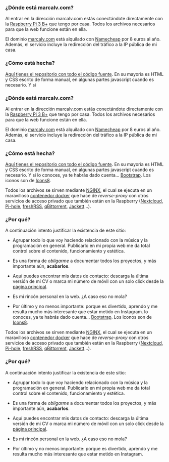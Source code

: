 <!--name:Sobre esta web-->
<!--pubdate:09/07/2020-->
<!--moddate:10/07/2020-->
<!--icon:web-->

### ¿Dónde está marcalv.com?

Al entrar en la dirección marcalv.com estás conectándote directamente con la [Raspberry Pi 3 B+](https://www.raspberrypi.org/products/raspberry-pi-3-model-b-plus/) que tengo por casa. Todos los archivos necesarios para que la web funcione están en ella.

El dominio [marcalv.com](https://marcalv.com) está alquilado con [Namecheap](https://www.namecheap.com) por 8 euros al año. Además, el servicio incluye la redirección del tráfico a la IP pública de mi casa. 

### ¿Cómo está hecha?

[Aquí tienes el repositorio con todo el código fuente](https://github.com/marcalv/mywebpage). En su mayoría es HTML y CSS escrito de forma manual, en algunas partes javascript cuando es necesario. Y si<!--name:Sobre esta web-->
<!--pubdate:09/07/2020-->
<!--moddate:10/07/2020-->
<!--icon:web-->

### ¿Dónde está marcalv.com?

Al entrar en la dirección marcalv.com estás conectándote directamente con la [Raspberry Pi 3 B+](https://www.raspberrypi.org/products/raspberry-pi-3-model-b-plus/) que tengo por casa. Todos los archivos necesarios para que la web funcione están en ella.

El dominio [marcalv.com](https://marcalv.com) está alquilado con [Namecheap](https://www.namecheap.com) por 8 euros al año. Además, el servicio incluye la redirección del tráfico a la IP pública de mi casa. 

### ¿Cómo está hecha?

[Aquí tienes el repositorio con todo el código fuente](https://github.com/marcalv/mywebpage). En su mayoría es HTML y CSS escrito de forma manual, en algunas partes javascript cuando es necesario. Y si lo conoces, ya te habrás dado cuenta... [Bootstrap](https://getbootstrap.com/). Los iconos son de [Icons8](https://icons8.com/).

Todos los archivos se sirven mediante [NGINX](https://www.nginx.com/), el cual se ejecuta en un maravilloso [contenedor docker](https://github.com/linuxserver/docker-letsencrypt) que hace de _reverse-proxy_ con otros servicios de acceso privado que también están en la Raspberry ([Nextcloud](https://nextcloud.com/), [Pi-hole](https://pi-hole.net/), [freshRSS](https://freshrss.org/), [qBittorrent](https://github.com/linuxserver/docker-qbittorrent), [Jackett](https://github.com/Jackett/Jackett)...).


### ¿Por qué?

A continuación intento justificar la existencia de este sitio:

* Agrupar todo lo que voy haciendo relacionado con la música y la programación en general. Publicarlo en mi propia web me da total control sobre el contenido, funcionamiento y estética.

* Es una forma de *obligarme* a documentar todos los proyectos, y más importante aún, **acabarlos**.

* Aquí puedes encontrar mis datos de contacto: descarga la última versión de mi CV o marca mi número de móvil con un solo click desde la [página principal](/).

* Es mi rincón personal en la web. ¿A caso eso no mola?

* Por último y no menos importante: porque es divertido, aprendo y me resulta mucho más interesante que estar metido en Instagram.
 lo conoces, ya te habrás dado cuenta... [Bootstrap](https://getbootstrap.com/). Los iconos son de [Icons8](https://icons8.com/).

Todos los archivos se sirven mediante [NGINX](https://www.nginx.com/), el cual se ejecuta en un maravilloso [contenedor docker](https://github.com/linuxserver/docker-letsencrypt) que hace de _reverse-proxy_ con otros servicios de acceso privado que también están en la Raspberry ([Nextcloud](https://nextcloud.com/), [Pi-hole](https://pi-hole.net/), [freshRSS](https://freshrss.org/), [qBittorrent](https://github.com/linuxserver/docker-qbittorrent), [Jackett](https://github.com/Jackett/Jackett)...).


### ¿Por qué?

A continuación intento justificar la existencia de este sitio:

* Agrupar todo lo que voy haciendo relacionado con la música y la programación en general. Publicarlo en mi propia web me da total control sobre el contenido, funcionamiento y estética.

* Es una forma de *obligarme* a documentar todos los proyectos, y más importante aún, **acabarlos**.

* Aquí puedes encontrar mis datos de contacto: descarga la última versión de mi CV o marca mi número de móvil con un solo click desde la [página principal](/).

* Es mi rincón personal en la web. ¿A caso eso no mola?

* Por último y no menos importante: porque es divertido, aprendo y me resulta mucho más interesante que estar metido en Instagram.

